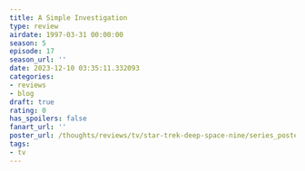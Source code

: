 ```yaml
---
title: A Simple Investigation
type: review
airdate: 1997-03-31 00:00:00
season: 5
episode: 17
season_url: ''
date: 2023-12-10 03:35:11.332093
categories:
- reviews
- blog
draft: true
rating: 0
has_spoilers: false
fanart_url: ''
poster_url: /thoughts/reviews/tv/star-trek-deep-space-nine/series_poster.jpg
tags:
- tv
---
```


